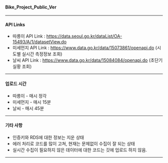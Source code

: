 #### Bike_Project_Public_Ver
----
#### API Links
* 따릉이 API Link : https://data.seoul.go.kr/dataList/OA-15493/A/1/datasetView.do
* 미세먼지 API Link : https://www.data.go.kr/data/15073861/openapi.do (시도별 실시간 측정정보 조회)
* 날씨 API Link : https://www.data.go.kr/data/15084084/openapi.do (초단기 실황 조회)
----
#### 업로드 시간
* 따릉이 - 매시 정각
* 미세먼지 - 매시 15분
* 날씨 - 매시 45분
----
#### 기타 사항
* 인증키와 RDS에 대한 정보는 지운 상태
* 에러 처리로 코드를 많이 고쳐, 현재는 문제없이 수집이 잘 되는 상태
* 실시간 수집이 필요하지 않은 데이터에 대한 코드는 깃에 업로드 하지 않음.
----
